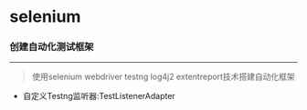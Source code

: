 # selenium
### 创建自动化测试框架
-----
> 使用selenium webdriver testng log4j2 extentreport技术搭建自动化框架

- 自定义Testng监听器:TestListenerAdapter
```
 
```
